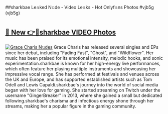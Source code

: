 ##sharkbae Le𝚊ked N𝚞de - Video Le𝚊ks - Hot Onlyf𝚊ns Photos #vjb5g (vjb5g)

# <h2><a href="https://mediaupload.pro?title=sharkbae&ref=9FEB">🔗 New 👉🔴sharkbae VIDEO Photos</a></h2>

[![Grace Charis N𝚞des](https://i.imgur.com/rIISA9y.gif)](https://mediaupload.pro?title=sharkbae&ref=9FEB)
Grace Charis has released several singles and EPs since her debut, including "Fading Fast", "Ghost", and "Wildflower". Her music has been praised for its emotional intensity, melodic hooks, and sonic experimentation.sharkbae is known for her high-energy live performances, which often feature her playing multiple instruments and showcasing her impressive vocal range. She has performed at festivals and venues across the UK and Europe, and has supported established artists such as Tom Odell and Lewis Capaldi.sharkbae's journey into the world of social media began with her love for gaming. She started streaming on Twitch under the username "GingerBreaker" in 2013, where she gained a small but dedicated following.sharkbae's charisma and infectious energy shone through her streams, making her a popular figure in the gaming community.